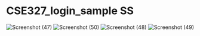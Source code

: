# CSE327_login_sample SS
![Screenshot (47)](https://user-images.githubusercontent.com/93445792/218331905-1995bf2e-8a97-4ce9-9c67-0231a24e9308.png)
![Screenshot (50)](https://user-images.githubusercontent.com/93445792/218331998-521e13a8-d81d-48ae-8d68-7a7ccb8898fa.png)
![Screenshot (48)](https://user-images.githubusercontent.com/93445792/218331999-561c10fd-a6a6-4a76-9239-f87ed466cd43.png)
![Screenshot (49)](https://user-images.githubusercontent.com/93445792/218332000-0711ec26-750c-45ac-a8de-332c4d3ad943.png)
